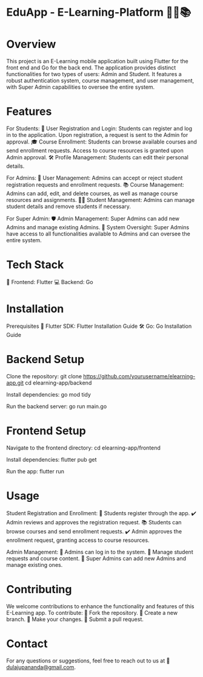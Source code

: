 # EduApp - E-Learning-Platform 🧑‍🏫📚

# Overview
This project is an E-Learning mobile application built using Flutter for the front end and Go for the back end. The application provides distinct functionalities for two types of users: Admin and Student. It features a robust authentication system, course management, and user management, with Super Admin capabilities to oversee the entire system.

# Features

For Students:
📝 User Registration and Login: Students can register and log in to the application. Upon registration, a request is sent to the Admin for approval.
🎓 Course Enrollment: Students can browse available courses and send enrollment requests. Access to course resources is granted upon Admin approval.
🛠️ Profile Management: Students can edit their personal details.

For Admins:
👥 User Management: Admins can accept or reject student registration requests and enrollment requests.
📚 Course Management: Admins can add, edit, and delete courses, as well as manage course resources and assignments.
🧑‍🎓 Student Management: Admins can manage student details and remove students if necessary.

For Super Admin:
🛡️ Admin Management: Super Admins can add new Admins and manage existing Admins.
👑 System Oversight: Super Admins have access to all functionalities available to Admins and can oversee the entire system.

# Tech Stack
📱 Frontend: Flutter
💻 Backend: Go

# Installation
Prerequisites
🚀 Flutter SDK: Flutter Installation Guide
🛠️ Go: Go Installation Guide

# Backend Setup
Clone the repository:
git clone https://github.com/yourusername/elearning-app.git
cd elearning-app/backend

Install dependencies:
go mod tidy

Run the backend server:
go run main.go

# Frontend Setup
Navigate to the frontend directory:
cd elearning-app/frontend

Install dependencies:
flutter pub get

Run the app:
flutter run

# Usage

Student Registration and Enrollment:
📝 Students register through the app.
✔️ Admin reviews and approves the registration request.
📚 Students can browse courses and send enrollment requests.
✔️ Admin approves the enrollment request, granting access to course resources.

Admin Management:
🔑 Admins can log in to the system.
👥 Manage student requests and course content.
👑 Super Admins can add new Admins and manage existing ones.

# Contributing
We welcome contributions to enhance the functionality and features of this E-Learning app. 
To contribute:
🍴 Fork the repository.
🌿 Create a new branch.
🔧 Make your changes.
📨 Submit a pull request.


# Contact
For any questions or suggestions, feel free to reach out to us at 📧 dulajupananda@gmail.com.
